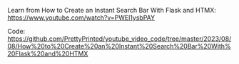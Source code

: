 Learn from How to Create an Instant Search Bar With Flask and HTMX: https://www.youtube.com/watch?v=PWEl1ysbPAY

Code:  https://github.com/PrettyPrinted/youtube_video_code/tree/master/2023/08/08/How%20to%20Create%20an%20Instant%20Search%20Bar%20With%20Flask%20and%20HTMX
